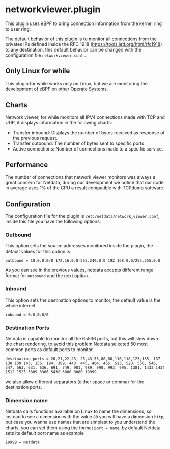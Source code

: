 # networkviewer.plugin

This plugin uses eBPF to bring connection information from the kernel ring to user ring. 

The default behavior of this plugin is to monitor all connections from the privates IPs defined inside the RFC 1918 
(https://tools.ietf.org/html/rfc1918) to any destination, this default behavior can be changed with the configuration file
`networkviewer.conf` .

## Only Linux for while

This plugin for while works only on Linux, but we are monitoring the development of eBPF on other Operate Systems.

## Charts

Network viewer, for while monitors all IPV4 connections made with TCP and UDP, it displays information in the following
charts:

- Transfer inbound: Displays the number of bytes received as response of the previous request.
- Transfer outbound: The number of bytes sent to specific ports
- Active connections: Number of connections made to a specific service.

## Performance

The number of connections that network viewer monitors was always a great concern for Netdata, during our development
we notice that our code in average uses 1% of the CPU a result compatible with TCPdump software.

## Configuration

The configuration file for the plugin is `/etc/netdata/network_viewer.conf`, inside this file you have the following 
options:

### Outbound

This option sets the source addresses monitored inside the plugin, the default values for this option is

```
outbound = 10.0.0.0/8 172.16.0.0-255.240.0.0 192.168.0.0/255.255.0.0
```

As you can see in the previous values, netdata accepts different range format for `outbound` and the next option.

### Inbound

This option sets the destination options to monitor, the default value is the whole internet

```
inbound = 0.0.0.0/0
```

### Destination Ports

Netdata is capable to monitor all the 65536 ports, but this will slow down the chart rendering, to avoid this problem 
Netdata selected 50 most common ports as default ports to monitor.

```
destination_ports = 20,21,22,23, 25,43,53,80,88,110,118,123,135, 137 138 139 143, 156, 194, 389, 443, 445, 464, 465, 513, 520, 530, 546, 547, 563, 631, 636, 691, 749, 901, 989, 990, 993, 995, 1381, 1433 1434 1512 1525 3389 3306 5432 6000 8080 19999
```

we also allow different separators (either space or comma) for the destination ports.

### Dimension name

Netdata calls functions available on Linux to name the dimensions, so instead to see a dimension with the value `80` 
you will have a dimension `http`, but case you wanna use names that are simplest to you understand the charts, you can
set them using the format `port = name`, by default Netdata sets its default port name as example

```
19999 = Netdata
```
